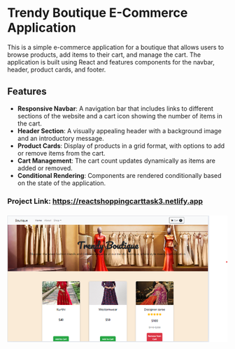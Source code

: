 # Trendy Boutique E-Commerce Application

This is a simple e-commerce application for a boutique that allows users to browse products, add items to their cart, and manage the cart. The application is built using React and features components for the navbar, header, product cards, and footer.

## Features

- **Responsive Navbar**: A navigation bar that includes links to different sections of the website and a cart icon showing the number of items in the cart.
- **Header Section**: A visually appealing header with a background image and an introductory message.
- **Product Cards**: Display of products in a grid format, with options to add or remove items from the cart.
- **Cart Management**: The cart count updates dynamically as items are added or removed.
- **Conditional Rendering**: Components are rendered conditionally based on the state of the application.

### Project Link: https://reactshoppingcarttask3.netlify.app

###
![Fashion](image.png)